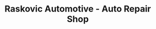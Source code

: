 ---
title: "Raskovic Automotive - Auto Repair Shop"
url: /monroe/raskovic-automotive-auto-repair-shop/
shop: Autowerkstatt
---